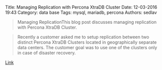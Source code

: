 Title: Managing Replication with Percona XtraDB Cluster
Date: 12-03-2016 19:43
Category: data base
Tags: mysql, mariadb, percona
Authors: sedlav

> Managing ReplicationThis blog post discusses managing replication with Percona XtraDB Cluster.

> Recently a customer asked me to setup replication between two distinct Percona XtraDB Clusters located in geographically separate data centers. The customer goal was to use one of the clusters only in case of disaster recovery.

[Link](https://www.percona.com/blog/2016/12/01/managing-replication-with-percona-xtradb-cluster/)
